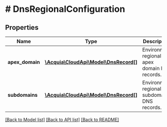# # DnsRegionalConfiguration

## Properties

Name | Type | Description | Notes
------------ | ------------- | ------------- | -------------
**apex_domain** | [**\Acquia\CloudApi\Model\DnsRecord[]**](DnsRecord.md) | Environment regional apex domain DNS records. | [optional]
**subdomains** | [**\Acquia\CloudApi\Model\DnsRecord[]**](DnsRecord.md) | Environment regional subdomain DNS records. | [optional]

[[Back to Model list]](../../README.md#models) [[Back to API list]](../../README.md#endpoints) [[Back to README]](../../README.md)
